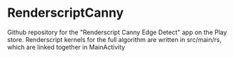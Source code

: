 # RenderscriptCanny
Github repository for the "Renderscript Canny Edge Detect" app on the Play store.
Renderscript kernels for the full algorithm are written in src/main/rs, which are linked together in MainActivity
